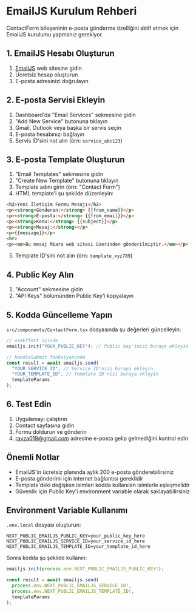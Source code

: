 # EmailJS Kurulum Rehberi

ContactForm bileşeninin e-posta gönderme özelliğini aktif etmek için EmailJS kurulumu yapmanız gerekiyor.

## 1. EmailJS Hesabı Oluşturun

1. [EmailJS](https://www.emailjs.com/) web sitesine gidin
2. Ücretsiz hesap oluşturun
3. E-posta adresinizi doğrulayın

## 2. E-posta Servisi Ekleyin

1. Dashboard'da "Email Services" sekmesine gidin
2. "Add New Service" butonuna tıklayın
3. Gmail, Outlook veya başka bir servis seçin
4. E-posta hesabınızı bağlayın
5. Servis ID'sini not alın (örn: `service_abc123`)

## 3. E-posta Template Oluşturun

1. "Email Templates" sekmesine gidin
2. "Create New Template" butonuna tıklayın
3. Template adını girin (örn: "Contact Form")
4. HTML template'i şu şekilde düzenleyin:

```html
<h2>Yeni İletişim Formu Mesajı</h2>
<p><strong>Gönderen:</strong> {{from_name}}</p>
<p><strong>E-posta:</strong> {{from_email}}</p>
<p><strong>Konu:</strong> {{subject}}</p>
<p><strong>Mesaj:</strong></p>
<p>{{message}}</p>
<hr>
<p><em>Bu mesaj Miara web sitesi üzerinden gönderilmiştir.</em></p>
```

5. Template ID'sini not alın (örn: `template_xyz789`)

## 4. Public Key Alın

1. "Account" sekmesine gidin
2. "API Keys" bölümünden Public Key'i kopyalayın

## 5. Kodda Güncelleme Yapın

`src/components/ContactForm.tsx` dosyasında şu değerleri güncelleyin:

```typescript
// useEffect içinde
emailjs.init("YOUR_PUBLIC_KEY"); // Public key'inizi buraya ekleyin

// handleSubmit fonksiyonunda
const result = await emailjs.send(
  "YOUR_SERVICE_ID", // Service ID'nizi buraya ekleyin
  "YOUR_TEMPLATE_ID", // Template ID'nizi buraya ekleyin
  templateParams
);
```

## 6. Test Edin

1. Uygulamayı çalıştırın
2. Contact sayfasına gidin
3. Formu doldurun ve gönderin
4. ravza019@gmail.com adresine e-posta gelip gelmediğini kontrol edin

## Önemli Notlar

- EmailJS'in ücretsiz planında aylık 200 e-posta gönderebilirsiniz
- E-posta gönderimi için internet bağlantısı gereklidir
- Template'deki değişken isimleri kodda kullanılan isimlerle eşleşmelidir
- Güvenlik için Public Key'i environment variable olarak saklayabilirsiniz

## Environment Variable Kullanımı

`.env.local` dosyası oluşturun:

```
NEXT_PUBLIC_EMAILJS_PUBLIC_KEY=your_public_key_here
NEXT_PUBLIC_EMAILJS_SERVICE_ID=your_service_id_here
NEXT_PUBLIC_EMAILJS_TEMPLATE_ID=your_template_id_here
```

Sonra kodda şu şekilde kullanın:

```typescript
emailjs.init(process.env.NEXT_PUBLIC_EMAILJS_PUBLIC_KEY!);

const result = await emailjs.send(
  process.env.NEXT_PUBLIC_EMAILJS_SERVICE_ID!,
  process.env.NEXT_PUBLIC_EMAILJS_TEMPLATE_ID!,
  templateParams
);
``` 